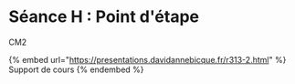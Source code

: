 # Séance H : Point d'étape

CM2

{% embed url="https://presentations.davidannebicque.fr/r313-2.html" %}
Support de cours
{% endembed %}
